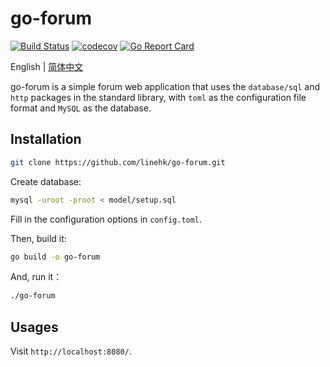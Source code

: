 # go-forum

[![Build Status](https://travis-ci.org/linehk/go-forum.svg?branch=master)](https://travis-ci.org/linehk/go-forum)
[![codecov](https://codecov.io/gh/linehk/go-forum/branch/master/graph/badge.svg)](https://codecov.io/gh/linehk/go-forum)
[![Go Report Card](https://goreportcard.com/badge/github.com/linehk/go-forum)](https://goreportcard.com/report/github.com/linehk/go-forum)

English | [简体中文](./README.md "简体中文")

go-forum is a simple forum web application that uses the `database/sql` and `http` packages in the standard library, with `toml` as the configuration file format and `MySQL` as the database.

## Installation

```bash
git clone https://github.com/linehk/go-forum.git
```

Create database:

```bash
mysql -uroot -proot < model/setup.sql
```

Fill in the configuration options in `config.toml`.

Then, build it:

```bash
go build -o go-forum
```

And, run it：

```bash
./go-forum
```

## Usages

Visit `http://localhost:8080/`.